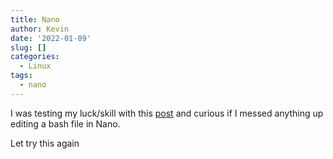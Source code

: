 ```yaml
---
title: Nano
author: Kevin
date: '2022-01-09'
slug: []
categories:
  - Linux
tags:
  - nano
---
```


I was testing my luck/skill with this [post](https://kgilds.rbind.io/post/2022-01-08-git-hooks/) and curious if I messed anything up editing a bash file in Nano.

Let try this again
